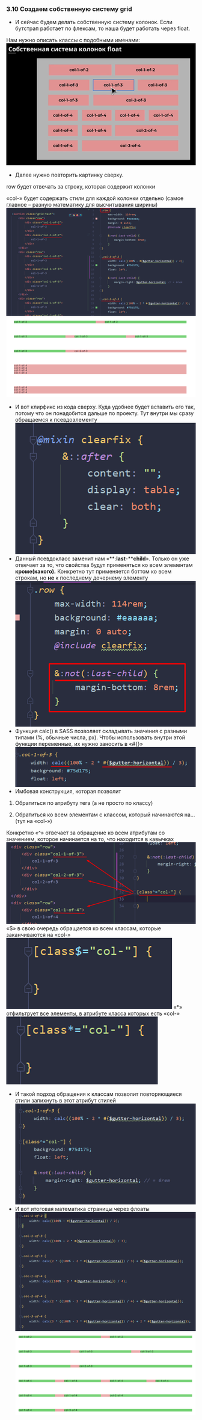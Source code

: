 ### **3.10 Создаем собственную систему grid**

- И сейчас будем делать собственную систему колонок. Если бутстрап работает по флексам, то наша будет работать через float.

Нам нужно описать классы с подобными именами:
![](_png/Pasted%20image%2020220908090315.png)
- Далее нужно повторить картинку сверху.

row будет отвечать за строку, которая содержит колонки

«col-» будет содержать стили для каждой колонки отдельно (самое главное – разную математику для высчитывания ширины)
![](_png/Pasted%20image%2020220908090324.png)![](_png/Pasted%20image%2020220908090329.png)
- И вот клирфикс из кода сверху. Куда удобнее будет вставить его так, потому что он понадобится дальше по проекту. Тут внутри мы сразу обращаемся к псевдоэлементу
![](_png/Pasted%20image%2020220908090336.png)
- Данный псевдокласс заменит нам «**:****last****-****child**». Только он уже отвечает за то, что свойства будут применяться ко всем элементам **кроме(какого).** Конкретно тут применяется боттом ко всем строкам, но **не** к последнему дочернему элементу
![](_png/Pasted%20image%2020220908090340.png)
- Функция calc() в SASS позволяет складывать значения с разными типами (%, обычные числа, px). Чтобы использовать внутри этой функции переменные, их нужно заносить в «#{}»
![](_png/Pasted%20image%2020220908090346.png)
- Имбовая конструкция, которая позволит

1) Обратиться по атрибуту тега (а не просто по классу)

2) Обратиться ко всем элементам с классом, который начинаются на… (тут на «col-»)

Конкретно «^» отвечает за обращение ко всем атрибутам со значением, которое начинается на то, что находится в кавычках
![](_png/Pasted%20image%2020220908090354.png)
«$» в свою очередь обращается ко всем классам, которые заканчиваются на «col-»
![](_png/Pasted%20image%2020220908090358.png)
«*» отфильтрует все элементы, в атрибуте класса которых есть «col-»
![](_png/Pasted%20image%2020220908090408.png)
- И такой подход обращения к классам позволит повторяющиеся стили запихнуть в этот атрибут стилей
![](_png/Pasted%20image%2020220908090422.png)
- И вот итоговая математика страницы через флоаты
![](_png/Pasted%20image%2020220908090428.png)![](_png/Pasted%20image%2020220908090442.png)